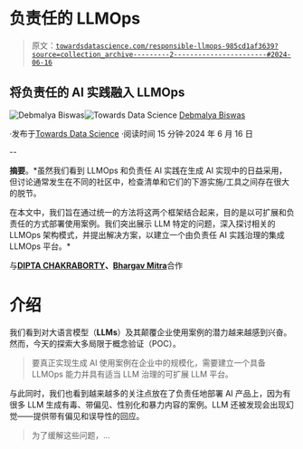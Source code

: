 # 负责任的 LLMOps

> 原文：[`towardsdatascience.com/responsible-llmops-985cd1af3639?source=collection_archive---------2-----------------------#2024-06-16`](https://towardsdatascience.com/responsible-llmops-985cd1af3639?source=collection_archive---------2-----------------------#2024-06-16)

## 将负责任的 AI 实践融入 LLMOps

[](https://debmalyabiswas.medium.com/?source=post_page---byline--985cd1af3639--------------------------------)![Debmalya Biswas](https://debmalyabiswas.medium.com/?source=post_page---byline--985cd1af3639--------------------------------)[](https://towardsdatascience.com/?source=post_page---byline--985cd1af3639--------------------------------)![Towards Data Science](https://towardsdatascience.com/?source=post_page---byline--985cd1af3639--------------------------------) [Debmalya Biswas](https://debmalyabiswas.medium.com/?source=post_page---byline--985cd1af3639--------------------------------)

·发布于[Towards Data Science](https://towardsdatascience.com/?source=post_page---byline--985cd1af3639--------------------------------) ·阅读时间 15 分钟·2024 年 6 月 16 日

--

**摘要**。*虽然我们看到 LLMOps 和负责任 AI 实践在生成 AI 实现中的日益采用，但讨论通常发生在不同的社区中，检查清单和它们的下游实施/工具之间存在很大的脱节。

在本文中，我们旨在通过统一的方法将这两个框架结合起来，目的是以可扩展和负责任的方式部署使用案例。我们突出展示 LLM 特定的问题，深入探讨相关的 LLMOps 架构模式，并提出解决方案，以建立一个由负责任 AI 实践治理的集成 LLMOps 平台。*

与[**DIPTA CHAKRABORTY**](https://medium.com/u/c6c882e46208?source=post_page---user_mention--985cd1af3639--------------------------------)**、**[**Bhargav Mitra**](https://www.linkedin.com/in/bhargav-mitra/)合作

# 介绍

我们看到对大语言模型（**LLMs**）及其颠覆企业使用案例的潜力越来越感到兴奋。然而，今天的探索大多局限于概念验证（POC）。

> 要真正实现生成 AI 使用案例在企业中的规模化，需要建立一个具备 LLMOps 能力并具有适当 LLM 治理的可扩展 LLM 平台。

与此同时，我们也看到越来越多的关注点放在了负责任地部署 AI 产品上，因为有很多 LLM 生成有毒、带偏见、性别化和暴力内容的案例。LLM 还被发现会出现幻觉——提供带有偏见和误导性的回应。

> 为了缓解这些问题，…
